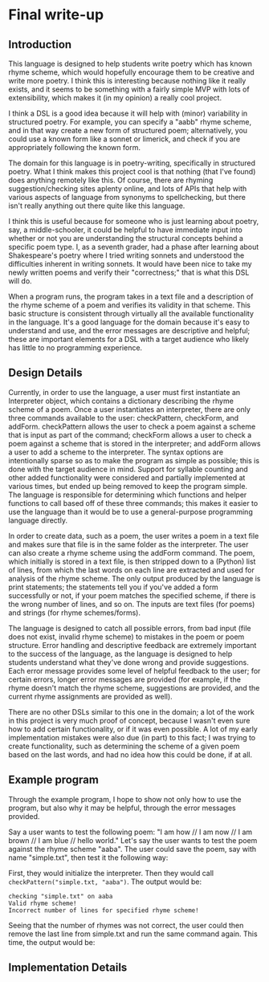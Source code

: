 # Final write-up

## Introduction

This language is designed to help students write poetry which has known rhyme scheme, which would hopefully encourage them to be creative and write more poetry. I think this is interesting because nothing like it really exists, and it seems to be something with a fairly simple MVP with lots of extensibility, which makes it (in my opinion) a really cool project.

I think a DSL is a good idea because it will help with (minor) variability in structured poetry. For example, you can specify a "aabb" rhyme scheme, and in that way create a new form of structured poem; alternatively, you could use a known form like a sonnet or limerick, and check if you are appropriately following the known form.

The domain for this language is in poetry-writing, specifically in structured poetry. What I think makes this project cool is that nothing (that I've found) does anything remotely like this. Of course, there are rhyming suggestion/checking sites aplenty online, and lots of APIs that help with various aspects of language from synonyms to spellchecking, but there isn't really anything out there quite like this language. 

I think this is useful because for someone who is just learning about poetry, say, a middle-schooler, it could be helpful to have immediate input into whether or not you are understanding the structural concepts behind a specific poem type. I, as a seventh grader, had a phase after learning about Shakespeare's poetry where I tried writing sonnets and understood the difficulties inherent in writing sonnets. It would have been nice to take my newly written poems and verify their "correctness;" that is what this DSL will do.

When a program runs, the program takes in a text file and a description of the rhyme scheme of a poem and verifies its validity in that scheme. This basic structure is consistent through virtually all the available functionality in the language. It's a good language for the domain because it's easy to understand and use, and the error messages are descriptive and helpful; these are important elements for a DSL with a target audience who likely has little to no programming experience.

## Design Details

Currently, in order to use the language, a user must first instantiate an Interpreter object, which contains a dictionary describing the rhyme scheme of a poem. Once a user instantiates an interpreter, there are only three commands available to the user: checkPattern, checkForm, and addForm. checkPattern allows the user to check a poem against a scheme that is input as part of the command; checkForm allows a user to check a poem against a scheme that is stored in the interpreter; and addForm allows a user to add a scheme to the interpreter. The syntax options are intentionally sparse so as to make the program as simple as possible; this is done with the target audience in mind. Support for syllable counting and other added functionality were considered and partially implemented at various times, but ended up being removed to keep the program simple. The language is responsible for determining which functions and helper functions to call based off of these three commands; this makes it easier to use the language than it would be to use a general-purpose programming language directly.

In order to create data, such as a poem, the user writes a poem in a text file and makes sure that file is in the same folder as the interpreter. The user can also create a rhyme scheme using the addForm command. The poem, which initially is stored in a text file, is then stripped down to a (Python) list of lines, from which the last words on each line are extracted and used for analysis of the rhyme scheme. The only output produced by the language is print statements; the statements tell you if you've added a form successfully or not, if your poem matches the specified scheme, if there is the wrong number of lines, and so on. The inputs are text files (for poems) and strings (for rhyme schemes/forms). 

The language is designed to catch all possible errors, from bad input (file does not exist, invalid rhyme scheme) to mistakes in the poem or poem structure. Error handling and descriptive feedback are extremely important to the success of the language, as the language is designed to help students understand what they've done wrong and provide suggestions. Each error message provides some level of helpful feedback to the user; for certain errors, longer error messages are provided (for example, if the rhyme doesn't match the rhyme scheme, suggestions are provided, and the current rhyme assignments are provided as well).

There are no other DSLs similar to this one in the domain; a lot of the work in this project is very much proof of concept, because I wasn't even sure how to add certain functionality, or if it was even possible. A lot of my early implementation mistakes were also due (in part) to this fact; I was trying to create functionality, such as determining the scheme of a given poem based on the last words, and had no idea how this could be done, if at all.

## Example program

Through the example program, I hope to show not only how to use the program, but also why it may be helpful, through the error messages provided.

Say a user wants to test the following poem: "I am how // I am now // I am brown // I am blue // hello world." Let's say the user wants to test the poem against the rhyme scheme "aaba". The user could save the poem, say with name "simple.txt", then test it the following way: 

First, they would initialize the interpreter. Then they would call `checkPattern("simple.txt, "aaba")`. The output would be:

```
checking "simple.txt" on aaba
Valid rhyme scheme!
Incorrect number of lines for specified rhyme scheme!
```

Seeing that the number of rhymes was not correct, the user could then remove the last line from simple.txt and run the same command again. This time, the output would be:



## Implementation Details










